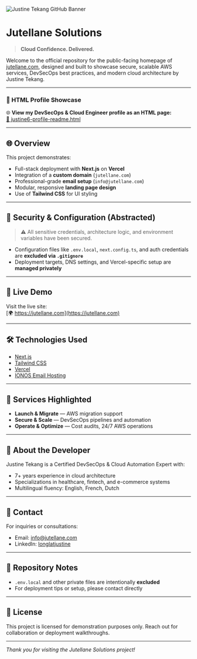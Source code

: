 ![Justine Tekang GitHub Banner](https://raw.githubusercontent.com/justine6/justine6/main/justine6-banner-v2.png)



# Jutellane Solutions

> **Cloud Confidence. Delivered.**

Welcome to the official repository for the public-facing homepage of [jutellane.com](https://jutellane.com), designed and built to showcase secure, scalable AWS services, DevSecOps best practices, and modern cloud architecture by Justine Tekang.

---

### 🔗 HTML Profile Showcase

🌐 **View my DevSecOps & Cloud Engineer profile as an HTML page:**  
[📄 justine6-profile-readme.html](./justine6-profile-readme.html)

---

## 🌐 Overview

This project demonstrates:

* Full-stack deployment with **Next.js** on **Vercel**
* Integration of a **custom domain** (`jutellane.com`)
* Professional-grade **email setup** (`info@jutellane.com`)
* Modular, responsive **landing page design**
* Use of **Tailwind CSS** for UI styling

---

## 🔐 Security & Configuration (Abstracted)

> ⚠️ All sensitive credentials, architecture logic, and environment variables have been secured.

* Configuration files like `.env.local`, `next.config.ts`, and auth credentials are **excluded via `.gitignore`**
* Deployment targets, DNS settings, and Vercel-specific setup are **managed privately**

---

## 🚀 Live Demo

Visit the live site:  
[🌍 https://jutellane.com](https://jutellane.com)

---

## 🛠️ Technologies Used

* [Next.js](https://nextjs.org/)
* [Tailwind CSS](https://tailwindcss.com/)
* [Vercel](https://vercel.com/)
* [IONOS Email Hosting](https://ionos.com/)

---

## 💼 Services Highlighted

* **Launch & Migrate** — AWS migration support
* **Secure & Scale** — DevSecOps pipelines and automation
* **Operate & Optimize** — Cost audits, 24/7 AWS operations

---

## 🧠 About the Developer

Justine Tekang is a Certified DevSecOps & Cloud Automation Expert with:

* 7+ years experience in cloud architecture
* Specializations in healthcare, fintech, and e-commerce systems
* Multilingual fluency: English, French, Dutch

---

## 📩 Contact

For inquiries or consultations:

* Email: [info@jutellane.com](mailto:info@jutellane.com)
* LinkedIn: [longlatjustine](https://www.linkedin.com/in/longlatjustine)

---

## 📁 Repository Notes

* `.env.local` and other private files are intentionally **excluded**
* For deployment tips or setup, please contact directly

---

## 🤝 License

This project is licensed for demonstration purposes only. Reach out for collaboration or deployment walkthroughs.

---

_Thank you for visiting the Jutellane Solutions project!_
